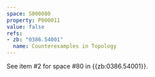 ```yaml
---
space: S000080
property: P000011
value: false
refs:
- zb: "0386.54001"
  name: Counterexamples in Topology
---
```


See item #2 for space #80 in {{zb:0386.54001}}.
